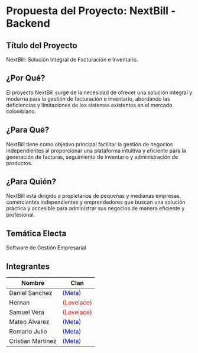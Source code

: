 # Propuesta del Proyecto: NextBill - Backend

## Título del Proyecto
NextBill: Solución Integral de Facturación e Inventario.

## ¿Por Qué?
El proyecto NextBill surge de la necesidad de ofrecer una solución integral y moderna para la gestión de facturación e inventario, abordando las deficiencias y limitaciones de los sistemas existentes en el mercado colombiano.

## ¿Para Qué?
NextBill tiene como objetivo principal facilitar la gestión de negocios independientes al proporcionar una plataforma intuitiva y eficiente para la generación de facturas, seguimiento de inventario y administración de productos.

## ¿Para Quién?
NextBill está dirigido a propietarios de pequeñas y medianas empresas, comerciantes independientes y emprendedores que buscan una solución práctica y accesible para administrar sus negocios de manera eficiente y profesional.

## Temática Electa
Software de Gestión Empresarial

## Integrantes
| Nombre            | Clan    |
|-------------------|---------|
| Daniel Sanchez    | <div style='color:blue;' >(Meta)</div>    |
| Hernan            | <div style='color:red;' >(Lovelace)</div> |
| Samuel Vera       | <div style='color:red;' >(Lovelace)</div> |
| Mateo Alvarez     | <div style='color:blue;' >(Meta)</div>    |
| Romario Julio     | <div style='color:blue;' >(Meta)</div>    |
| Cristian Martinez | <div style='color:blue;' >(Meta)</div>    |
